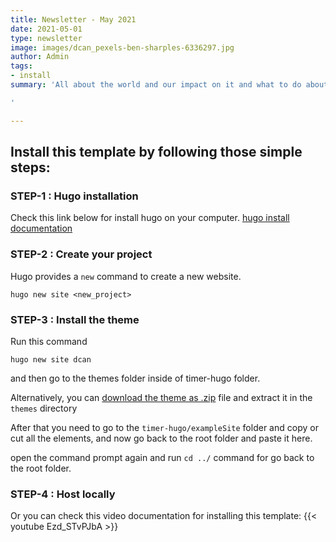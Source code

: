```yaml
---
title: Newsletter - May 2021
date: 2021-05-01
type: newsletter
image: images/dcan_pexels-ben-sharples-6336297.jpg
author: Admin
tags:
- install
summary: 'All about the world and our impact on it and what to do about its

'

---
```

## Install this template by following those simple steps:

### STEP-1 : Hugo installation

Check this link below for install hugo on your computer.
[hugo install documentation](https://gohugo.io/getting-started/installing/)

### STEP-2 : Create your project

Hugo provides a `new` command to create a new website.

```
hugo new site <new_project>
```

### STEP-3 : Install the theme
Run this command
```
hugo new site dcan
```
and then go to the themes folder inside of timer-hugo folder.

Alternatively, you can [download the theme as .zip](https://github.com/themefisher/timer-hugo/archive/master.zip) file and extract it in the `themes` directory

After that you need to go to the `timer-hugo/exampleSite` folder and copy or cut all the elements, and now go back to the root folder and paste it here.

open the command prompt again and run `cd ../` command for go back to the root folder.

### STEP-4 : Host locally

Or you can check this video documentation for installing this template:
{{< youtube Ezd_STvPJbA >}}